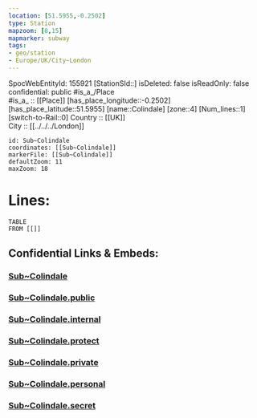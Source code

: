 ```yaml
---
location: [51.5955,-0.2502] 
type: Station 
mapzoom: [8,15] 
mapmarker: subway 
tags:
- geo/station
- Europe/UK/City~London
---
```

SpocWebEntityId: 155921
[StationSId::] 
isDeleted: false
isReadOnly: false
confidential: public
#is_a_/Place  
#is_a_ :: [[Place]] 
[has_place_longitude::-0.2502] 
[has_place_latitude::51.5955] 
[name::Colindale] 
[zone::4] 
[Num_lines::1] 
[switch-to-Rail::0] 
Country :: [[UK]]  
City :: [[../../../London]]  


```leaflet
id: Sub~Colindale
coordinates: [[Sub~Colindale]] 
markerFile: [[Sub~Colindale]] 
defaultZoom: 11 
maxZoom: 18
```


# Lines: 
```dataview
TABLE 
FROM [[]] 
```


## Confidential Links & Embeds: 

### [Sub~Colindale](/_Standards/Earth/Continent/Europe/Europe~North/UK/England/Regions~England/London,Greater/cities~GreaterLondon/Underground/Station/Sub~Colindale.md) 

### [Sub~Colindale.public](/_public/Earth/Continent/Europe/Europe~North/UK/England/Regions~England/London,Greater/cities~GreaterLondon/Underground/Station/Sub~Colindale.public.md) 

### [Sub~Colindale.internal](/_internal/Earth/Continent/Europe/Europe~North/UK/England/Regions~England/London,Greater/cities~GreaterLondon/Underground/Station/Sub~Colindale.internal.md) 

### [Sub~Colindale.protect](/_protect/Earth/Continent/Europe/Europe~North/UK/England/Regions~England/London,Greater/cities~GreaterLondon/Underground/Station/Sub~Colindale.protect.md) 

### [Sub~Colindale.private](/_private/Earth/Continent/Europe/Europe~North/UK/England/Regions~England/London,Greater/cities~GreaterLondon/Underground/Station/Sub~Colindale.private.md) 

### [Sub~Colindale.personal](/_personal/Earth/Continent/Europe/Europe~North/UK/England/Regions~England/London,Greater/cities~GreaterLondon/Underground/Station/Sub~Colindale.personal.md) 

### [Sub~Colindale.secret](/_secret/Earth/Continent/Europe/Europe~North/UK/England/Regions~England/London,Greater/cities~GreaterLondon/Underground/Station/Sub~Colindale.secret.md)

